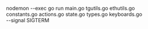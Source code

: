 nodemon --exec go run main.go tgutils.go ethutils.go \
constants.go actions.go state.go types.go keyboards.go \
--signal SIGTERM